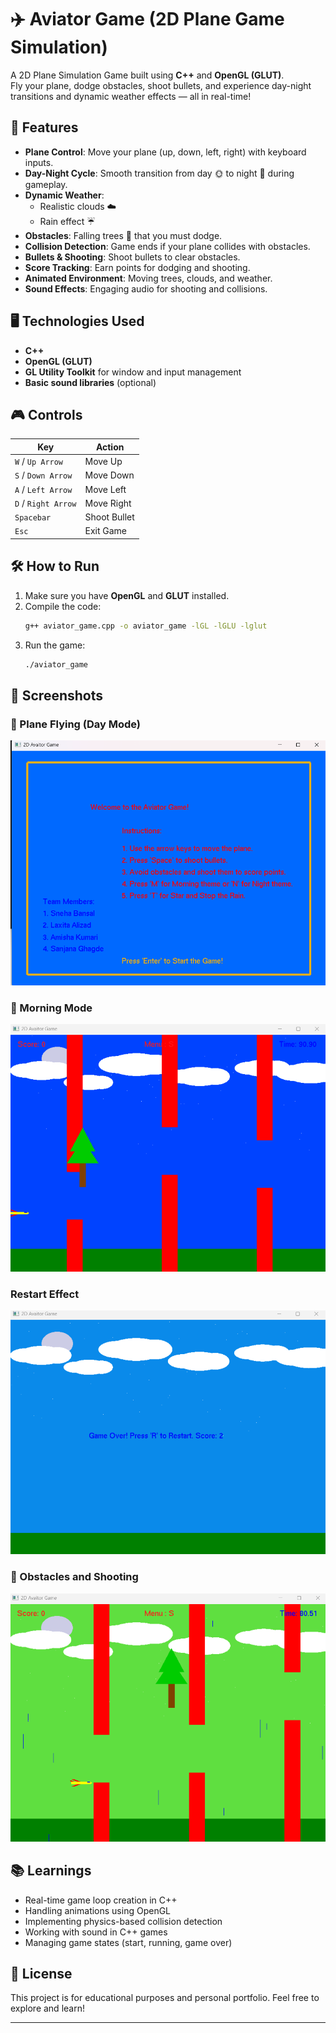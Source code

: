# ✈️ Aviator Game (2D Plane Game Simulation)

A 2D Plane Simulation Game built using **C++** and **OpenGL (GLUT)**.  
Fly your plane, dodge obstacles, shoot bullets, and experience day-night transitions and dynamic weather effects — all in real-time!

## 🚀 Features
- **Plane Control**: Move your plane (up, down, left, right) with keyboard inputs.
- **Day-Night Cycle**: Smooth transition from day 🌞 to night 🌚 during gameplay.
- **Dynamic Weather**: 
  - Realistic clouds ☁️
  - Rain effect ☔
- **Obstacles**: Falling trees 🌳 that you must dodge.
- **Collision Detection**: Game ends if your plane collides with obstacles.
- **Bullets & Shooting**: Shoot bullets to clear obstacles.
- **Score Tracking**: Earn points for dodging and shooting.
- **Animated Environment**: Moving trees, clouds, and weather.
- **Sound Effects**: Engaging audio for shooting and collisions.

## 🖥️ Technologies Used
- **C++**
- **OpenGL (GLUT)**
- **GL Utility Toolkit** for window and input management
- **Basic sound libraries** (optional)

## 🎮 Controls
| Key        | Action              |
|------------|---------------------|
| `W` / `Up Arrow`    | Move Up            |
| `S` / `Down Arrow`  | Move Down          |
| `A` / `Left Arrow`  | Move Left          |
| `D` / `Right Arrow` | Move Right         |
| `Spacebar`          | Shoot Bullet       |
| `Esc`               | Exit Game          |

## 🛠️ How to Run
1. Make sure you have **OpenGL** and **GLUT** installed.
2. Compile the code:
    ```bash
    g++ aviator_game.cpp -o aviator_game -lGL -lGLU -lglut
    ```
3. Run the game:
    ```bash
    ./aviator_game
    ```

## 📸 Screenshots


### 🚀 Plane Flying (Day Mode)
![Plane Flying](screenshot/gameplay1.png)

### 🌚 Morning Mode
![Night Mode](screenshot/morning_mode.png)

###  Restart Effect
![Rain Effect](screenshot/restart_mode.png)

### 🌳 Obstacles and Shooting
![Obstacles](screenshot/light_mode.png)


## 📚 Learnings
- Real-time game loop creation in C++
- Handling animations using OpenGL
- Implementing physics-based collision detection
- Working with sound in C++ games
- Managing game states (start, running, game over)

## 📄 License
This project is for educational purposes and personal portfolio. Feel free to explore and learn!

---

